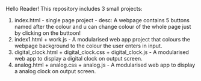 Hello Reader!
This repository includes 3 small projects:
1. index.html - single page project - desc: A webpage contains 5 buttons named after the colour and u can change colour of the whole page just by clicking on the buttoon!
2. index1.html + work.js - A modularised web app project that colours the webpage background to the colour the user enters in input.
3. digital_clock.html + digital_clock.css + digital_clock.js - A modularised web app to display a digital clock on output screen.
4. analog.html + analog.css + analog.js - A modularised web app to display a analog clock on output screen.
